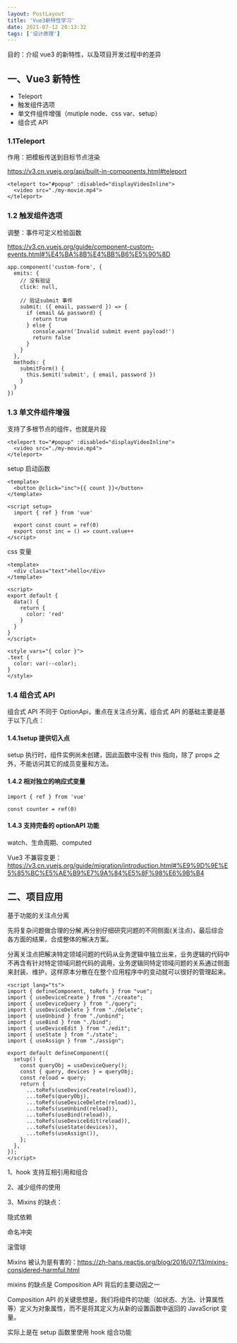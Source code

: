 ```yaml
---
layout: PostLayout
title: 'Vue3新特性学习'
date: 2021-07-12 20:13:32
tags: ['设计原理']
---
```


目的：介绍 vue3 的新特性，以及项目开发过程中的差异

## 一、Vue3 新特性

- Teleport
- 触发组件选项
- 单文件组件增强（mutiple node、css var、setup）
- 组合式 API

### 1.1Teleport

作用：把模板传送到目标节点渲染

https://v3.cn.vuejs.org/api/built-in-components.html#teleport

```
<teleport to="#popup" :disabled="displayVideoInline">
  <video src="./my-movie.mp4">
</teleport>
```

### 1.2 触发组件选项

调整：事件可定义检验函数

https://v3.cn.vuejs.org/guide/component-custom-events.html#%E4%BA%8B%E4%BB%B6%E5%90%8D

```
app.component('custom-form', {
  emits: {
    // 没有验证
    click: null,

    // 验证submit 事件
    submit: ({ email, password }) => {
      if (email && password) {
        return true
      } else {
        console.warn('Invalid submit event payload!')
        return false
      }
    }
  },
  methods: {
    submitForm() {
      this.$emit('submit', { email, password })
    }
  }
})
```

### 1.3 单文件组件增强

支持了多根节点的组件，也就是片段

```
<teleport to="#popup" :disabled="displayVideoInline">
  <video src="./my-movie.mp4">
</teleport>
```

setup 启动函数

```
<template>
  <button @click="inc">{{ count }}</button>
</template>

<script setup>
  import { ref } from 'vue'

  export const count = ref(0)
  export const inc = () => count.value++
</script>
```

css 变量

```
<template>
  <div class="text">hello</div>
</template>

<script>
export default {
  data() {
    return {
      color: 'red'
    }
  }
}
</script>

<style vars="{ color }">
.text {
  color: var(--color);
}
</style>
```

### 1.4 组合式 API

组合式 API 不同于 OptionApi，重点在关注点分离，组合式 API 的基础主要是基于以下几点：

#### 1.4.1setup 提供切入点

setup 执行时，组件实例尚未创建，因此函数中没有 this 指向，除了 props 之外，不能访问其它的成员变量和方法。

#### 1.4.2 相对独立的响应式变量

```
import { ref } from 'vue'

const counter = ref(0)
```

#### 1.4.3 支持完备的 optionAPI 功能

watch、生命周期、computed

Vue3 不兼容变更：https://v3.cn.vuejs.org/guide/migration/introduction.html#%E9%9D%9E%E5%85%BC%E5%AE%B9%E7%9A%84%E5%8F%98%E6%9B%B4

## 二、项目应用

基于功能的关注点分离

先将复杂问题做合理的分解,再分别仔细研究问题的不同侧面(关注点)，最后综合各方面的结果，合成整体的解决方案。

分离关注点把解决特定领域问题的代码从业务逻辑中独立出来，业务逻辑的代码中不再含有针对特定领域问题代码的调用，业务逻辑同特定领域问题的关系通过侧面来封装、维护，这样原本分散在在整个应用程序中的变动就可以很好的管理起来。

```
<script lang="ts">
import { defineComponent, toRefs } from "vue";
import { useDeviceCreate } from "./create";
import { useDeviceQuery } from "./query";
import { useDeviceDelete } from "./delete";
import { useUnbind } from "./unbind";
import { useBind } from "./bind";
import { useDeviceEdit } from "./edit";
import { useState } from "./state";
import { useAssign } from "./assign";

export default defineComponent({
  setup() {
    const queryObj = useDeviceQuery();
    const { query, devices } = queryObj;
    const reload = query;
    return {
      ...toRefs(useDeviceCreate(reload)),
      ...toRefs(queryObj),
      ...toRefs(useDeviceDelete(reload)),
      ...toRefs(useUnbind(reload)),
      ...toRefs(useBind(reload)),
      ...toRefs(useDeviceEdit(reload)),
      ...toRefs(useState(devices)),
      ...toRefs(useAssign()),
    };
  },
});
</script>
```

1、hook 支持互相引用和组合

2、减少组件的使用

3、Mixins 的缺点：

隐式依赖

命名冲突

滚雪球

Mixins 被认为是有害的：https://zh-hans.reactjs.org/blog/2016/07/13/mixins-considered-harmful.html

mixins 的缺点是 Composition API 背后的主要动因之一

Composition API 的关键思想是，我们将组件的功能（如状态、方法、计算属性等）定义为对象属性，而不是将其定义为从新的设置函数中返回的 JavaScript 变量。

实际上是在 setup 函数里使用 hook 组合功能
